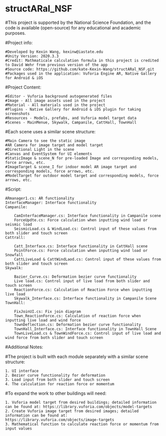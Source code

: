 # structARal_NSF 
#This project is supported by the National Science Foundation, and the code is available (open-source) for any educational and academic purposes.

#Project info: 

	#Developed by Kexin Wang, kexinw@iastate.edu
	#Unity Version: 2020.3.3
	#Credit: Mathmaticale calculation formula in this project is credited to David Wehr from previous version of the app
	#Source code: https://github.com/kate-Kexin-Wang/structARal_NSF.git
	#Packages used in the application: Vuforia Engine AR, Native Gallery for Android & iOS

#Project Content:

	#Editor - Vuforia background autogenerated files  
	#Image - All image assets used in the project
	#Material - All materials used in the project 
	#Plugins - Native Gallery for Android & iOS plugin for taking screenshots 
	#Resources - Models, prefabs, and Vuforia model target data 
	#Scenes - MainMenue, Skywalk, Campanile, CattHall, TownHall 

#Each scene uses a similar scene structure: 

	#Main Camera to see the static image 
	#AR Camera for image target and model target 
	#Directional Light in the scene 
	#Canvas and EventSystem for UI elements 
	#StaticImage & scene_N for pre-loaded Image and corresponding models, force arrows, etc.
	#ImageTarget & scene_I for indoor model AR image target and corresponding models, force arrows, etc. 
	#ModelTarget for outdoor model target and corresponding models, force arrows, etc. 

#Script: 

	ARmanager1.cs: AR functionality 
	InterfaceManager: Interface functionality 
	Campanile:

		CamInterfaceManager.cs: Interface functionality in Campanile scene 
		ForceUpdte.cs: Force calculation when inputting wind load or seismic load 
		SeismicLoad.cs & WindLoad.cs: Control input of these values from both slider and touch screen 
	Cattrall: 

		Catt_Interface.cs: Interface functionality in CattHall scene
		PointForce.cs: Force calculation when inputting wind load or Snowfall 
		CattLiveLoad & CattWindLaod.cs: Control input of these values from both slider and touch screen 
	Skywalk:

		Bazier_Curve.cs: Deformation bezier curve functionality
		Live load.cs: Control input of live load from both slider and touch screen
		ReactionForce.cs: Calculation of Reaction Force when inputting live load 
		Skywalk_Interface.cs: Interface functionality in Campanile Scene
	TownHall:

		FixJoinUI.cs: Fix join diagram
		Town_ReactionForce.cs: Calculation of reaction force when inputting live load and wind force
		TownDeflection.cs: Deformation bezier curve functionality
		TownHall_Interface.cs: Interface functionality in TownHall Scene
		TownLiveLoad.cs & TownWindForce.cs: Control input of live load and wind force from both slider and touch screen 


#Additional Notes: 

#The project is built with each module separately with a similar scene structure:

	1. UI interface
	2. Bezier curve functionality for deformation
	3. Load input from both slider and touch screen
	4. The calculation for reaction force or momentum 
#To expand the work to other buildings will need:

	1. Vuforia model target from desired buildings; detailed information can be found at: https://library.vuforia.com/objects/model-targets
	2. Create Vuforia image target from desired images; detailed information can be found at: https://library.vuforia.com/objects/image-targets
	3. Mathematical function to calculate reaction force or momentum from input values 